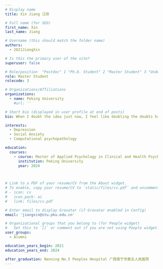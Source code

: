 ```yaml
---
# Display name
title: Xin Jiang 江欣

# Full name (for SEO)
first_name: Xin
last_name: Jiang

# Username (this should match the folder name)
authors:
  - 2021JiangXin

# Is this the primary user of the site?
superuser: false

# Role/position  "Postdoc" 1 "Ph.D. Student" 2 "Master Student" 3 "Undergradute Student" 4
role: Master Student
rolecode: 3

# Organizations/Affiliations
organizations:
  - name: Peking University
    #url: ''

# Short bio (displayed in user profile at end of posts)
bio: When I doubt the idea just now, I feel like doubling the doubts happening now. 

interests:
  - Depression
  - Social Anxiety
  - Computational psychopathology 

education:
  courses:
    - course: Master of Applied Psychology in Clinical and Health Psychology
      institution: Peking University
      year: 2024
   


# Link to a PDF of your resume/CV from the About widget.
# To enable, copy your resume/CV to `static/files/cv.pdf` and uncomment the lines below.
# - icon: cv
#   icon_pack: ai
#   link: files/cv.pdf

# Enter email to display Gravatar (if Gravatar enabled in Config)
email: 'jiangxin@stu.pku.edu.cn'

# Organizational groups that you belong to (for People widget)
#   Set this to `[]` or comment out if you are not using People widget.
user_groups:
  - Alumni

education_years_begin: 2021
education_years_end: 2024

after_graduation: Nanning No.5 Peoples Hospital 广西南宁市第五人民医院
---
```


<!-- Write your introduction here -->
